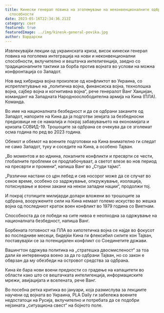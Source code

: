 ```yaml
---
title: Кинески генерал повика на зголемување на неконвенционалните одбранбени
  способности
date: 2023-05-16T22:34:36.212Z
category: свет
featured: true
featuredImage: ../img/kinesk-general-povika.jpg
author: Вардарски
---
```

Извлекувајќи лекции од украинската криза, висок кинески генерал повика на поголема интеграција на нови и неконвенционални способности, вклучително и вештачка интелигенција, заедно со традиционалните тактики за борба против војната во услови на можна конфронтација со Западот.

Нов вид хибридна војна произлезе од конфликтот во Украина, со испреплетување на „политичка војна, финансиска војна, технолошка војна, сајбер војна и когнитивна војна“, рече генералот Ванг Хаиџијан, командант на Западната Народноослободителна армија на Кина (ПЛА). Команда.

Во име на националната безбедност и да се одбрани заканите од Западот, напорите на Кина да ја подготви земјата за безбедносни предизвици не се намалија и покрај забавувањето на економијата и кризата СОВИД-19. Трошоците за одбрана се очекува да се зголемат осма година по ред во 2023 година.

Обемот и обемот на воените подготовки на Кина внимателно ги следат не само Западот, туку и соседите на Кина, а особено Тајван.

„Во моментов и во иднина, локалните конфликти и пресврти се чести, глобалните проблеми се продлабочуваат, а светот влезе во нов период на пресврти и промени“, напиша Ванг во „Студи тајмс“.

„Различни настани со црн лебед и сив носорог може да се случат во секое време, особено со задржување, опкружување, изолација, потиснување и воени закани на некои западни нации“, продолжи тој.

И покрај стотиците милијарди долари вложени во трошоците за одбрана, вооружените сили на Кина немаат големо искуство во жешка војна од последниот краток воен конфликт во 1979 година со Виетнам.

Способноста да се победи на сите нивоа е неопходна за одржување на националната безбедност, напиша Ванг.

Борбената готовност на ПЛА во хипотетичка војна се најде во фокусот во последниве месеци, бидејќи Кина ги флексибил силите кон Тајван, поставувајќи се за потенцијален конфликт со Соединетите држави.

Вашингтон одржува политика на „стратешка двосмисленост“ за тоа дали ќе интервенира воено за да го одбрани Тајван, но со закон е обврзан да му обезбеди на островот средства за одбрана.

Кина ќе бара нови воени предности со градење на капацитети во области како што се вештачката интелигенција, информациските мрежи, авијацијата и вселената, рече Ванг.

Во посебна ретка критика во јануари, која размислува за лекциите научени од војната во Украина, PLA Daily ги забележа воените недостатоци на Русија, вклучително и потребата да се подобри нејзината „ситуациона свест“ на бојното поле.